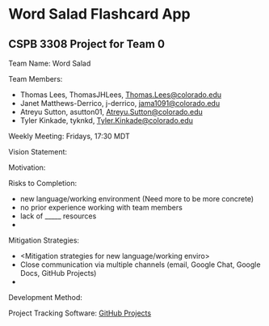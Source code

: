 # Word Salad Flashcard App #
## CSPB 3308 Project for Team 0 ##

Team Name: Word Salad

Team Members:
 * Thomas Lees, ThomasJHLees, Thomas.Lees@colorado.edu
 * Janet Matthews-Derrico, j-derrico, jama1091@colorado.edu
 * Atreyu Sutton, asutton01, Atreyu.Sutton@colorado.edu
 * Tyler Kinkade, tyknkd, Tyler.Kinkade@colorado.edu

Weekly Meeting: Fridays, 17:30 MDT

Vision Statement:

Motivation:

Risks to Completion:
 * new language/working environment (Need more to be more concrete)
 * no prior experience working with team members
 * lack of _____ resources
 * <More risks>

Mitigation Strategies:
 * <Mitigation strategies for new language/working enviro>
 * Close communication via multiple channels (email, Google Chat, Google Docs, GitHub Projects)
 * <More strategies>

Development Method: 

Project Tracking Software: [GitHub Projects](URL)
